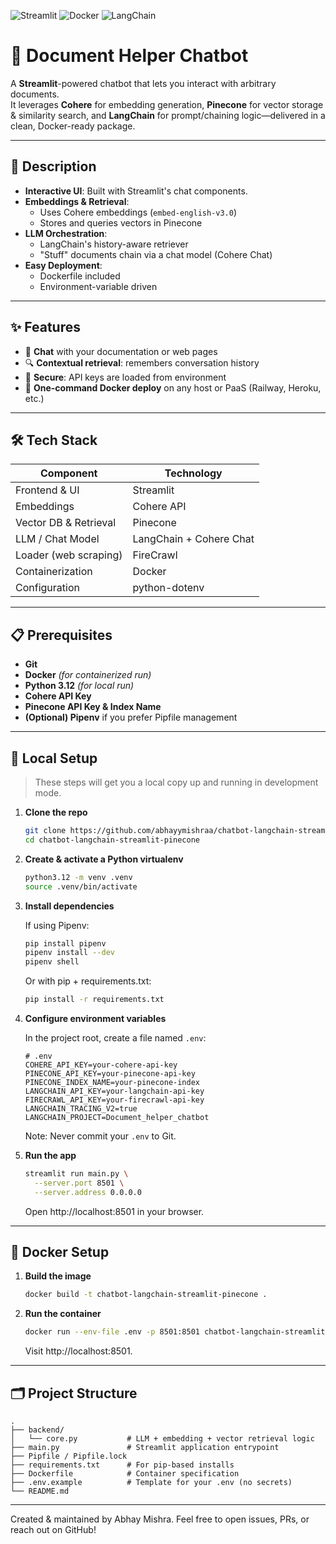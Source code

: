 ![Streamlit](https://img.shields.io/badge/Streamlit-FF4B4B?style=for-the-badge&logo=streamlit&logoColor=white)
![Docker](https://img.shields.io/badge/Docker-2496ED?style=for-the-badge&logo=docker&logoColor=white)
![LangChain](https://img.shields.io/badge/LangChain-4CBB17?style=for-the-badge)

# 🤖 Document Helper Chatbot

A **Streamlit**-powered chatbot that lets you interact with arbitrary documents.  
It leverages **Cohere** for embedding generation, **Pinecone** for vector storage & similarity search, and **LangChain** for prompt/chaining logic—delivered in a clean, Docker-ready package.

---

## 📖 Description

- **Interactive UI**: Built with Streamlit's chat components.
- **Embeddings & Retrieval**:  
  - Uses Cohere embeddings (`embed-english-v3.0`)  
  - Stores and queries vectors in Pinecone
- **LLM Orchestration**:  
  - LangChain's history-aware retriever  
  - "Stuff" documents chain via a chat model (Cohere Chat)
- **Easy Deployment**:  
  - Dockerfile included  
  - Environment-variable driven

---

## ✨ Features

- 📑 **Chat** with your documentation or web pages  
- 🔍 **Contextual retrieval**: remembers conversation history  
- 🔐 **Secure**: API keys are loaded from environment  
- 🚀 **One-command Docker deploy** on any host or PaaS (Railway, Heroku, etc.)

---

## 🛠 Tech Stack

| Component                | Technology        |
| ------------------------ | ----------------- |
| Frontend & UI            | Streamlit         |
| Embeddings               | Cohere API        |
| Vector DB & Retrieval    | Pinecone          |
| LLM / Chat Model         | LangChain + Cohere Chat |
| Loader (web scraping)    | FireCrawl         |
| Containerization         | Docker            |
| Configuration            | python-dotenv     |

---

## 📋 Prerequisites

- **Git**  
- **Docker** _(for containerized run)_  
- **Python 3.12** _(for local run)_  
- **Cohere API Key**  
- **Pinecone API Key & Index Name**  
- **(Optional) Pipenv** if you prefer Pipfile management

---

## 🚀 Local Setup

> These steps will get you a local copy up and running in development mode.

1. **Clone the repo**  
   ```bash
   git clone https://github.com/abhayymishraa/chatbot-langchain-streamlit-pinecone.git
   cd chatbot-langchain-streamlit-pinecone
   ```

2. **Create & activate a Python virtualenv**
   ```bash
   python3.12 -m venv .venv
   source .venv/bin/activate
   ```

3. **Install dependencies**

   If using Pipenv:
   ```bash
   pip install pipenv
   pipenv install --dev
   pipenv shell
   ```

   Or with pip + requirements.txt:
   ```bash
   pip install -r requirements.txt
   ```

4. **Configure environment variables**

   In the project root, create a file named `.env`:
   ```dotenv
   # .env
   COHERE_API_KEY=your-cohere-api-key
   PINECONE_API_KEY=your-pinecone-api-key
   PINECONE_INDEX_NAME=your-pinecone-index
   LANGCHAIN_API_KEY=your-langchain-api-key
   FIRECRAWL_API_KEY=your-firecrawl-api-key
   LANGCHAIN_TRACING_V2=true
   LANGCHAIN_PROJECT=Document_helper_chatbot
   ```
   Note: Never commit your `.env` to Git.

5. **Run the app**
   ```bash
   streamlit run main.py \
     --server.port 8501 \
     --server.address 0.0.0.0
   ```
   Open http://localhost:8501 in your browser.

---

## 🐳 Docker Setup

1. **Build the image**
   ```bash
   docker build -t chatbot-langchain-streamlit-pinecone .
   ```

2. **Run the container**
   ```bash
   docker run --env-file .env -p 8501:8501 chatbot-langchain-streamlit-pinecone
   ```
   Visit http://localhost:8501.

---

## 🗂 Project Structure

```
.
├── backend/
│   └── core.py           # LLM + embedding + vector retrieval logic
├── main.py               # Streamlit application entrypoint
├── Pipfile / Pipfile.lock
├── requirements.txt      # For pip-based installs
├── Dockerfile            # Container specification
├── .env.example          # Template for your .env (no secrets)
└── README.md
```

---



Created & maintained by Abhay Mishra.
Feel free to open issues, PRs, or reach out on GitHub!
